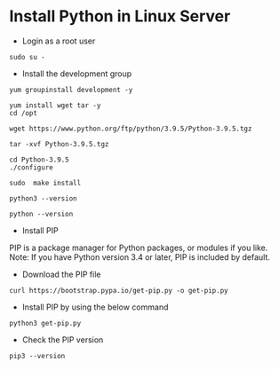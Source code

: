 # Install Python in Linux Server

- Login as a root user
```
sudo su -
```

- Install the development group
```
yum groupinstall development -y

yum install wget tar -y
cd /opt

wget https://www.python.org/ftp/python/3.9.5/Python-3.9.5.tgz

tar -xvf Python-3.9.5.tgz

cd Python-3.9.5
./configure

sudo  make install

python3 --version

python --version
```

- Install PIP

PIP is a package manager for Python packages, or modules if you like. Note: If you have Python version 3.4 or later, PIP is included by default.

- Download the PIP file
```
curl https://bootstrap.pypa.io/get-pip.py -o get-pip.py
```

- Install PIP by using the below command
```
python3 get-pip.py
``` 

- Check the PIP version
```
pip3 --version 
```
